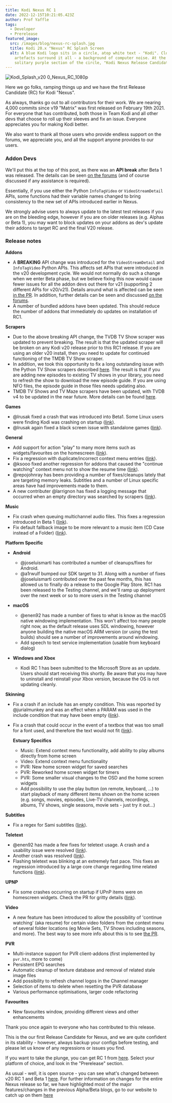 ```yaml
---
title: Kodi Nexus RC 1
date: 2022-12-15T10:21:05.423Z
author: Prof Yaffle
tags:
  - Developer
  - Prerelease
featured_image:
  src: /images/blog/nexus-rc-splash.jpg
  title: Kodi 20.x "Nexus" RC Splash Screen
  alt: A blue Kodi logo sits in a circle, atop white text - "Kodi". Clock
    artefacts surround it all - a background of computer noise. At the bottom, a
    solitary purple section of the circle, "Kodi Nexus Release Candidate".
---
```

![Kodi_Splash_v20 0_Nexus_RC_1080p](https://raw.githubusercontent.com/xbmc/xbmc/master/media/splash.jpg)

Here we go folks, ramping things up and we have the first Release Candidate (RC) for Kodi "Nexus".

As always, thanks go out to all contributors for their work. We are nearing 4,000 commits since v19 "Matrix" was first released on February 19th 2021. For everyone that has contributed, both those in Team Kodi and all other devs that choose to roll up their sleeves and fix an issue. Everyone appreciates you for making Kodi better.

We also want to thank all those users who provide endless support on the forums, we appreciate you, and all the support anyone provides to our users.

### **Addon Devs**

We'll put this at the top of this post, as there was an **API break** after Beta 1 was released. The details can be seen [on the forums](https://forum.kodi.tv/showthread.php?tid=370707) (and of course discussed if any assistance is required).

Essentially, if you use either the Python `InfoTagVideo` or `VideoStreamDetail` APIs, some functions had their variable names changed to bring consistency to the new set of APIs introduced earlier in Nexus.

We strongly advise users to always update to the latest test releases if you are on the bleeding edge, however if you are on older releases (e.g. Alphas or Beta 1), you may want to block updates on your addons as dev's update their addons to target RC and the final V20 release.

### **Release notes**

**Addons**

* A **BREAKING** API change was introduced for the `VideoStreamDetail` and `InfoTagVideo` Python APIs. This affects set APIs that were introduced in the v20 development cycle. We would not normally do such a change when we enter Beta phase, but we believe fixing this now would cause fewer issues for all the addon devs out there for v21 (supporting 2 different APIs for v20/v21). Details around what is affected can be seen [in the PR](https://github.com/xbmc/xbmc/pull/22192).
  In addition, further details can be seen and discussed [on the forums](https://forum.kodi.tv/showthread.php?tid=370707).
* A number of bundled addons have been updated. This should reduce the number of addons that immediately do updates on installation of RC1.

**Scrapers**

* Due to the above breaking API change, the TVDB TV Show scraper was updated to prevent breaking. The result is that the updated scraper will be broken on any Kodi v20 release prior to this RC1 release. If you are using an older v20 install, then you need to update for continued functioning of the TMDB TV Show scraper.
* In addition, we took this opportunity to fix a long outstanding issue with the Python TV Show scrapers described [here](https://github.com/xbmc/xbmc/issues/17341). The result is that if you are adding new episodes to existing TV shows in your library, you need to refresh the show to download the new episode guide. If you are using NFO files, the episode guide in those files needs updating also.
* TMDB TV Shows and TV Maze scrapers have been updated, with TVDB v4 to be updated in the near future.
  More details can be found [here](https://forum.kodi.tv/showthread.php?tid=370489).

**Games**

* @lrusak fixed a crash that was introduced into Beta1. Some Linux users were finding Kodi was crashing on startup ([link](https://github.com/xbmc/xbmc/pull/22185)).
* @lrusak again fixed a black screen issue with standalone games ([link](https://github.com/xbmc/xbmc/pull/22195)).

**General**

* Add support for action "play" to many more items such as widgets/favourites on the homescreen ([link](https://github.com/xbmc/xbmc/pull/22129)).
* Fix a regression with duplicate/incorrect context menu entries ([link](https://github.com/xbmc/xbmc/pull/22179)).
* @ksooo fixed another regression for addons that caused the "continue watching" context menu not to show the resume time ([link](https://github.com/xbmc/xbmc/pull/22166)).
* @repojohnray has been providing a number of fixes/cleanups lately that are targeting memory leaks. Subtitles and a number of Linux specific areas have had improvements made to them.
* A new contributer @larrignon has fixed a logging message that occurred when an empty directory was searched by scrapers ([link](https://github.com/xbmc/xbmc/pull/22173)).

**Music**

* Fix crash when queuing multichannel audio files. This fixes a regression introduced in Beta 1 ([link](https://github.com/xbmc/xbmc/pull/22130)).
* Fix default fallback image to be more relevant to a music item (CD Case instead of a Folder) ([link](https://github.com/xbmc/xbmc/pull/22133)).

**Platform Specific**

* **Android**

  * @joseluismarti has contributed a number of cleanups/fixes for Android.
  * @a1rwulf bumped our SDK target to 31. Along with a number of fixes @joseluismarti contributed over the past few months, this has allowed us to finally do a release to the Google Play Store. RC1 has been released to the Testing channel, and we'll ramp up deployment over the next week or so to more users in the Testing channel
* **macOS**

  * @enen92 has made a number of fixes to what is know as the macOS native windowing implementation. This won't affect too many people right now, as the default release uses SDL windowing, however anyone building the native macOS ARM version (or using the test builds) should see a number of improvements around windowing.
  * Add speech to text service implementation (usable from keyboard dialog)
* **Windows and Xbox**

  * Kodi RC 1 has been submitted to the Microsoft Store as an update. Users should start receiving this shortly. Be aware that you may have to uninstall and reinstall your Xbox version, because the OS is not updating cleanly.

**Skinning**

* Fix a crash if an include has an empty condition. This was reported by @jurialmunkey and was an effect when a PARAM was used in the include condition that may have been empty ([link](https://github.com/xbmc/xbmc/pull/22146)).
* Fix a crash that could occur in the event of a textbox that was too small for a font used, and therefore the text would not fit ([link](https://github.com/xbmc/xbmc/pull/22151)).

  **Estuary Specifics**

  * Music: Extend context menu functionality, add ability to play albums directly from home screen
  * Video: Extend context menu functionality
  * PVR: New home screen widget for saved searches
  * PVR: Reworked home screen widget for timers
  * PVR: Some smaller visual changes to the OSD and the home screen widgets
  * Add possibility to use the play button (on remote, keyboard, ...) to start playback of many different items shown on the home screen (e.g. songs, movies, episodes, Live-TV channels, recordings, albums, TV shows, single seasons, movie sets - just try it out...)

**Subtitles**

* Fix a regex for Sami subtitles ([link](https://github.com/xbmc/xbmc/pull/22123)).

**Teletext**

* @enen92 has made a few fixes for teletext usage. A crash and a usability issue were resolved ([link](https://github.com/xbmc/xbmc/pull/22161)).
* Another crash was resolved ([link](https://github.com/xbmc/xbmc/pull/22155)).
* Flashing teletext was blinking at an extremely fast pace. This fixes an regression introduced by a large core change regarding time related functions ([link](https://github.com/xbmc/xbmc/pull/22164)).

**UPNP**

* Fix some crashes occurring on startup if UPnP items were on homescreen widgets. Check the PR for gritty details ([link](https://github.com/xbmc/xbmc/pull/22154)).

**Video**

* A new feature has been introduced to allow the possibility of 'continue watching' (aka resume) for certain video folders from the context menu of several folder locations (eg Movie Sets, TV Shows including seasons, and more). The best way to see more info about this is to see [the PR](https://github.com/xbmc/xbmc/pull/22107).

**PVR**

* Multi-instance support for PVR client-addons (first implemented by `pvr.hts`, more to come)
* Persistent EPG searches
* Automatic cleanup of texture database and removal of related stale image files
* Add possibility to refresh channel logos in the Channel manager
* Selection of items to delete when resetting the PVR database
* Various performance optimisations, larger code refactoring

**Favourites**

* New favourites window, providing different views and other enhancements

Thank you once again to everyone who has contributed to this release.

This is the our first Release Candidate for Nexus, and we are quite confident in its stability - however, always backup your configs before testing, and please let us know of any regressions or issues you find.

If you want to take the plunge, you can get RC 1 from [here](https://kodi.tv/download). Select your platform of choice, and look in the "Prerelease" section. 

As usual - well, it is open source - you can see what's changed between v20 RC 1 and Beta 1 [here](https://github.com/xbmc/xbmc/compare/20.0b1-Nexus...20.0rc1-Nexus).
For further information on changes for the entire Nexus release so far, we have highlighted most of the major features/changes in the previous Alpha/Beta blogs, go to our website to catch up on them [here](https://kodi.tv/blog)